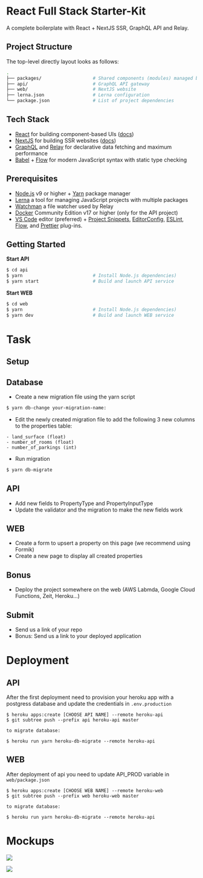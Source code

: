 # React Full Stack Starter-Kit

A complete boilerplate with React + NextJS SSR, GraphQL API and Relay.

## Project Structure

The top-level directly layout looks as follows:

```bash
.
├── packages/                   # Shared components (modules) managed by Lerna
├── api/                        # GraphQL API gateway
├── web/                        # NextJS website
├── lerna.json                  # Lerna configuration
└── package.json                # List of project dependencies
```

## Tech Stack

- [React][react] for building component-based UIs ([docs][reactdocs])
- [NextJS][nextjs] for building SSR websites ([docs][nextjsdocs])
- [GraphQL][gqljs] and [Relay][relay] for declarative data fetching and maximum performance
- [Babel][babel] + [Flow][flow] for modern JavaScript syntax with static type checking

## Prerequisites

- [Node.js][node] v9 or higher + [Yarn][yarn] package manager
- [Lerna][lerna] a tool for managing JavaScript projects with multiple packages
- [Watchman][watchman] a file watcher used by Relay
- [Docker][docker] Community Edition v17 or higher (only for the API project)
- [VS Code][code] editor (preferred) + [Project Snippets][vcsnippets],
  [EditorConfig][vceditconfig], [ESLint][vceslint], [Flow][vcflow], and [Prettier][vcprettier]
  plug-ins.

## Getting Started

**Start API**

```bash
$ cd api
$ yarn                          # Install Node.js dependencies)
$ yarn start                    # Build and launch API service
```

**Start WEB**

```bash
$ cd web
$ yarn                          # Install Node.js dependencies)
$ yarn dev                      # Build and launch WEB service
```

# Task

## Setup

## Database

- Create a new migration file using the yarn script

```bash
$ yarn db-change your-migration-name:
```

- Edit the newly created migration file to add the following 3 new columns to the properties table:

```
- land_surface (float)
- number_of_rooms (float)
- number_of_parkings (int)
```

- Run migration

```bash
$ yarn db-migrate
```

## API

- Add new fields to PropertyType and PropertyInputType
- Update the validator and the migration to make the new fields work

## WEB

- Create a form to upsert a property on this page (we recommend using Formik)
- Create a new page to display all created properties

## Bonus

- Deploy the project somewhere on the web (AWS Labmda, Google Cloud Functions, Zeit, Heroku...)

## Submit

- Send us a link of your repo
- Bonus: Send us a link to your deployed application

# Deployment

## API

After the first deployment need to provision your heroku app with a postgress database and update the credentials in `.env.production`


```
$ heroku apps:create [CHOOSE API NAME] --remote heroku-api
$ git subtree push --prefix api heroku-api master

to migrate database:

$ heroku run yarn heroku-db-migrate --remote heroku-api
```

## WEB

After deployment of api you need to update API_PROD variable in `web/package.json`

```
$ heroku apps:create [CHOOSE WEB NAME] --remote heroku-web
$ git subtree push --prefix web heroku-web master

to migrate database:

$ heroku run yarn heroku-db-migrate --remote heroku-api
```

# Mockups

![](https://res.realadvisor.ch/fetch//https://storage.googleapis.com/img-dev.realadvisor.ch/imjvhaxukv__property.png)

![](https://res.realadvisor.ch/fetch//https://storage.googleapis.com/img-dev.realadvisor.ch/glbjottofx__properties.png)

[react]: https://reactjs.org/
[reactdocs]: https://reactjs.org/docs/
[nextjs]: https://nextjs.org/
[nextjsdocs]: https://nextjs.org/docs/
[gqljs]: http://graphql.org/graphql-js/
[relay]: http://facebook.github.io/relay/
[sc]: https://www.styled-components.com/
[scdocs]: https://www.styled-components.com/docs
[babel]: http://babeljs.io/
[flow]: https://flow.org/
[node]: https://nodejs.org/
[yarn]: https://yarnpkg.com/
[lerna]: https://lernajs.io/
[watchman]: https://facebook.github.io/watchman/
[docker]: https://www.docker.com/community-edition
[code]: https://code.visualstudio.com/
[vcsnippets]: https://marketplace.visualstudio.com/items?itemName=rebornix.project-snippets
[vceditconfig]: https://marketplace.visualstudio.com/items?itemName=EditorConfig.EditorConfig
[vceslint]: https://marketplace.visualstudio.com/items?itemName=dbaeumer.vscode-eslint
[vcflow]: https://marketplace.visualstudio.com/items?itemName=flowtype.flow-for-vscode
[vcprettier]: https://marketplace.visualstudio.com/items?itemName=esbenp.prettier-vscode
